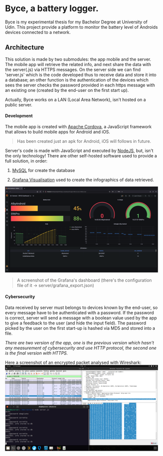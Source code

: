 # Byce, a battery logger.

Byce is my experimental thesis for my Bachelor Degree at University of Udin.
This project provide a platform to monitor the battery level of Androids devices connected to a network.


## Architecture

This solution is made by two submodules: the app mobile and the server.
The mobile app will retrieve the related info, and next share the data with the server(.js) via HTTPS messages.
On the server side we can find 'server.js' which is the code developed thus to receive data and store it into a database; an other function is the authentication of the devices which sees the server checks the password provided in each https message with an existing one (created by the end-user on the first start up).

Actually, Byce works on a LAN (Local Area Network), isn't hosted on a public server.

#### Development
The mobile app is created with <a href="https://cordova.apache.org/">Apache Cordova</a>, a JavaScript framework that allows to build mobile apps for Android and iOS.
> Has been created just an apk for Android, iOS will follows in future.

Server's code is made with JavaScript and executed by <a href="https://nodejs.org/en/">NodeJS</a>, but, isn't the only technology! There are other self-hosted software used to provide a full solution, in order:

1. <a href="https://www.mysql.com/">MySQL</a> for create the database

2. <a href="https://grafana.com/grafana/">Grafana Visualisation</a> used to create the infographics of data retrieved.


![grafana](./+img/grafanaShot.png)
> A screenshot of the Grafana's dashboard (there's the configuration file of it -> server/grafana_export.json)


#### Cybersecurity
Data received by server must belongs to devices known by the end-user, so every message have to be authenticated with a password.
If the password is correct, server will send a message with a boolean value used by the app to give a feedback to the user (and hide the input field).
The password picked by the user on the first start-up is hashed via MD5 and stored into a file.

*There are two version of the app, one is the previous version which hasn't any measurement of cybersecurity and use HTTP protocol, the second one is the final version with HTTPS.*

Here a screenshot of an encrypted packet analysed with Wireshark:
![WiresharkHTTPS](./+img/SniffingPacchettoCifrato.png)
